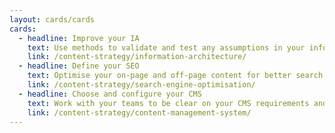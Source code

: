 ```yaml
---
layout: cards/cards
cards:
  - headline: Improve your IA
    text: Use methods to validate and test any assumptions in your information architecture.  
    link: /content-strategy/information-architecture/
  - headline: Define your SEO
    text: Optimise your on-page and off-page content for better search results.
    link: /content-strategy/search-engine-optimisation/
  - headline: Choose and configure your CMS
    text: Work with your teams to be clear on your CMS requirements and options.
    link: /content-strategy/content-management-system/
---
```

